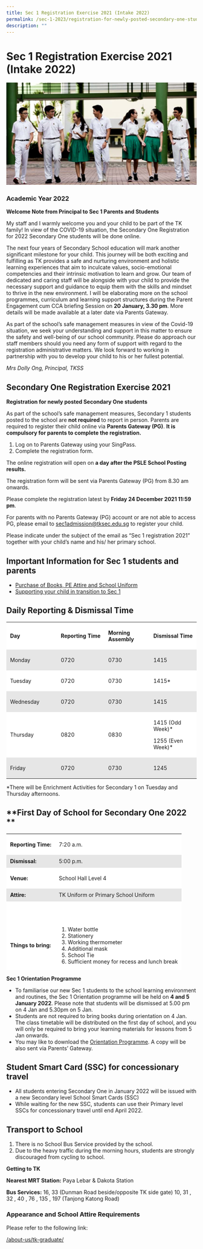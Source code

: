 ```yaml
---
title: Sec 1 Registration Exercise 2021 (Intake 2022)
permalink: /sec-1-2023/registration-for-newly-posted-secondary-one-students/
description: ""
---
```

# Sec 1 Registration Exercise 2021 (Intake 2022)

[![](/images/Sec%201%202023/Academic-year-2022.png)](/images/Sec%201%202023/Academic-year-2022.png)

### **Academic Year 2022**

**Welcome Note from Principal to Sec 1 Parents and Students**

My staff and I warmly welcome you and your child to be part of the TK family! In view of the COVID-19 situation, the Secondary One Registration for 2022 Secondary One students will be done online.

The next four years of Secondary School education will mark another significant milestone for your child. This journey will be both exciting and fulfilling as TK provides a safe and nurturing environment and holistic learning experiences that aim to inculcate values, socio-emotional competencies and their intrinsic motivation to learn and grow. Our team of dedicated and caring staff will be alongside with your child to provide the necessary support and guidance to equip them with the skills and mindset to thrive in the new environment. I will be elaborating more on the school programmes, curriculum and learning support structures during the Parent Engagement cum CCA briefing Session on **20 January, 3.30 pm**. More details will be made available at a later date via Parents Gateway.

As part of the school’s safe management measures in view of the Covid-19 situation, we seek your understanding and support in this matter to ensure the safety and well-being of our school community. Please do approach our staff members should you need any form of support with regard to the registration administrative matters. We look forward to working in partnership with you to develop your child to his or her fullest potential.

_Mrs Dolly Ong, Principal, TKSS_

**Secondary One Registration Exercise 2021**
--------------------------------------------

**Registration for newly posted Secondary One students**

As part of the school’s safe management measures, Secondary 1 students posted to the school are **not required** to report in person. Parents are required to register their child online via **Parents Gateway (PG)**. **It is compulsory for parents to complete the registration.**

1.  Log on to Parents Gateway using your SingPass.
2.  Complete the registration form.

The online registration will open on **a day after the PSLE School Posting results.**

The registration form will be sent via Parents Gateway (PG) from 8.30 am onwards.

Please complete the registration latest by **Friday 24 December 2021 11:59 pm**.

For parents with no Parents Gateway (PG) account or are not able to access PG, please email to [sec1admission@tksec.edu.sg](mailto:sec1admission@tksec.edu.sg) to register your child.

Please indicate under the subject of the email as “Sec 1 registration 2021” together with your child’s name and his/ her primary school.

**Important Information for Sec 1 students and parents**
--------------------------------------------------------

*   [Purchase of Books, PE Attire and School Uniform](https://tanjongkatongsec.moe.edu.sg/purchase-of-text-and-workbooks-pe-attire-and-school-uniform-2022/)
*   [Supporting your child in transition to Sec 1](https://www.moe.gov.sg/secondary/transition-to-secondary)

**Daily Reporting & Dismissal Time**
------------------------------------

<table style="box-sizing: inherit; border-collapse: collapse; border-spacing: 0px; max-width: 100%;"><tbody style="box-sizing: inherit;"><tr style="box-sizing: inherit; background: rgb(255, 255, 255);"><td width="126" style="box-sizing: inherit; padding: 5px 10px;"><p style="box-sizing: inherit; font-size: 1em;"><strong style="box-sizing: inherit; font-weight: bold;">Day</strong></p></td><td width="118" style="box-sizing: inherit; padding: 5px 10px;"><p style="box-sizing: inherit; font-size: 1em;"><strong style="box-sizing: inherit; font-weight: bold;">Reporting Time</strong></p></td><td width="110" style="box-sizing: inherit; padding: 5px 10px;"><p style="box-sizing: inherit; font-size: 1em;"><strong style="box-sizing: inherit; font-weight: bold;">Morning Assembly</strong></p></td><td width="117" style="box-sizing: inherit; padding: 5px 10px;"><p style="box-sizing: inherit; font-size: 1em;"><strong style="box-sizing: inherit; font-weight: bold;">Dismissal Time</strong></p></td></tr><tr style="box-sizing: inherit; background: rgb(230, 230, 230);"><td width="126" style="box-sizing: inherit; padding: 5px 10px;"><p style="box-sizing: inherit; font-size: 1em;">Monday</p></td><td width="118" style="box-sizing: inherit; padding: 5px 10px;"><p style="box-sizing: inherit; font-size: 1em;">0720</p></td><td width="110" style="box-sizing: inherit; padding: 5px 10px;"><p style="box-sizing: inherit; font-size: 1em;">0730</p></td><td width="117" style="box-sizing: inherit; padding: 5px 10px;"><p style="box-sizing: inherit; font-size: 1em;">1415</p></td></tr><tr style="box-sizing: inherit; background: rgb(255, 255, 255);"><td width="126" style="box-sizing: inherit; padding: 5px 10px;"><p style="box-sizing: inherit; font-size: 1em;">Tuesday</p></td><td width="118" style="box-sizing: inherit; padding: 5px 10px;"><p style="box-sizing: inherit; font-size: 1em;">0720</p></td><td width="110" style="box-sizing: inherit; padding: 5px 10px;"><p style="box-sizing: inherit; font-size: 1em;">0730</p></td><td width="117" style="box-sizing: inherit; padding: 5px 10px;"><p style="box-sizing: inherit; font-size: 1em;">1415*</p></td></tr><tr style="box-sizing: inherit; background: rgb(230, 230, 230);"><td width="126" style="box-sizing: inherit; padding: 5px 10px;"><p style="box-sizing: inherit; font-size: 1em;">Wednesday</p></td><td width="118" style="box-sizing: inherit; padding: 5px 10px;"><p style="box-sizing: inherit; font-size: 1em;">0720</p></td><td width="110" style="box-sizing: inherit; padding: 5px 10px;"><p style="box-sizing: inherit; font-size: 1em;">0730</p></td><td width="117" style="box-sizing: inherit; padding: 5px 10px;"><p style="box-sizing: inherit; font-size: 1em;">1415</p></td></tr><tr style="box-sizing: inherit; background: rgb(255, 255, 255);"><td width="126" style="box-sizing: inherit; padding: 5px 10px;"><p style="box-sizing: inherit; font-size: 1em;">Thursday</p></td><td width="118" style="box-sizing: inherit; padding: 5px 10px;"><p style="box-sizing: inherit; font-size: 1em;">0820</p></td><td width="110" style="box-sizing: inherit; padding: 5px 10px;"><p style="box-sizing: inherit; font-size: 1em;">0830</p></td><td width="117" style="box-sizing: inherit; padding: 5px 10px;"><p style="box-sizing: inherit; font-size: 1em;">1415 (Odd Week)*</p><p style="box-sizing: inherit; font-size: 1em;">1255 (Even Week)*</p></td></tr><tr style="box-sizing: inherit; background: rgb(230, 230, 230);"><td width="126" style="box-sizing: inherit; padding: 5px 10px;"><p style="box-sizing: inherit; font-size: 1em;">Friday</p></td><td width="118" style="box-sizing: inherit; padding: 5px 10px;"><p style="box-sizing: inherit; font-size: 1em;">0720</p></td><td width="110" style="box-sizing: inherit; padding: 5px 10px;"><p style="box-sizing: inherit; font-size: 1em;">0730</p></td><td width="117" style="box-sizing: inherit; padding: 5px 10px;"><p style="box-sizing: inherit; font-size: 1em;">1245</p></td></tr></tbody></table>

\*There will be Enrichment Activities for Secondary 1 on Tuesday and Thursday afternoons.

**First Day of School for Secondary One 2022  
**
-------------------------------------------------

<table style="box-sizing: inherit; border-collapse: collapse; border-spacing: 0px; max-width: 100%; width: 856.333px; height: 360px;"><tbody style="box-sizing: inherit;"><tr style="box-sizing: inherit; background: rgb(255, 255, 255); height: 45px;"><td style="box-sizing: inherit; padding: 5px 10px; height: 45px;"><strong style="box-sizing: inherit; font-weight: bold;">Reporting Time:</strong></td><td style="box-sizing: inherit; padding: 5px 10px; height: 45px;">7:20 a.m.</td></tr><tr style="box-sizing: inherit; background: rgb(230, 230, 230); height: 24px;"><td style="box-sizing: inherit; padding: 5px 10px; height: 24px;"><strong style="box-sizing: inherit; font-weight: bold;">Dismissal:</strong></td><td style="box-sizing: inherit; padding: 5px 10px; height: 24px;">5:00 p.m.</td></tr><tr style="box-sizing: inherit; background: rgb(255, 255, 255); height: 45px;"><td style="box-sizing: inherit; padding: 5px 10px; height: 45px;"><strong style="box-sizing: inherit; font-weight: bold;">Venue:</strong></td><td style="box-sizing: inherit; padding: 5px 10px; height: 45px;">School Hall Level 4</td></tr><tr style="box-sizing: inherit; background: rgb(230, 230, 230); height: 24px;"><td style="box-sizing: inherit; padding: 5px 10px; height: 24px;"><strong style="box-sizing: inherit; font-weight: bold;">Attire:</strong></td><td style="box-sizing: inherit; padding: 5px 10px; height: 24px;">TK Uniform or Primary School Uniform</td></tr><tr style="box-sizing: inherit; background: rgb(255, 255, 255); height: 222px;"><td style="box-sizing: inherit; padding: 5px 10px; height: 222px;"><strong style="box-sizing: inherit; font-weight: bold;">Things to bring:</strong></td><td style="box-sizing: inherit; padding: 5px 10px; height: 222px;"><ol style="box-sizing: inherit;"><li style="box-sizing: inherit;">Water bottle</li><li style="box-sizing: inherit;">Stationery</li><li style="box-sizing: inherit;">Working thermometer</li><li style="box-sizing: inherit;">Additional mask</li><li style="box-sizing: inherit;">School Tie</li><li style="box-sizing: inherit;">Sufficient money for recess and lunch break</li></ol></td></tr></tbody></table>

**Sec 1 Orientation Programme**

*   To familiarise our new Sec 1 students to the school learning environment and routines, the Sec 1 Orientation programme will be held on **4 and 5 January 2022**. Please note that students will be dismissed at 5.00 pm on 4 Jan and 5.30pm on 5 Jan.
*   Students are not required to bring books during orientation on 4 Jan. The class timetable will be distributed on the first day of school, and you will only be required to bring your learning materials for lessons from 5 Jan onwards.
*   You may like to download the [Orientation Programme](https://tanjongkatongsec.moe.edu.sg/wp-content/uploads/2021/12/Orientation_-Investiture_Programme_2022-PG.pdf). A copy will be also sent via Parents’ Gateway.

**Student Smart Card (SSC) for concessionary travel**
-----------------------------------------------------

*   All students entering Secondary One in January 2022 will be issued with a new Secondary level School Smart Cards (SSC)
*   While waiting for the new SSC, students can use their Primary level SSCs for concessionary travel until end April 2022.

**Transport to School**
-----------------------

1.  There is no School Bus Service provided by the school.
2.  Due to the heavy traffic during the morning hours, students are strongly discouraged from cycling to school.

**Getting to TK**

**Nearest MRT Station:** Paya Lebar & Dakota Station

**Bus Services:** 16, 33 (Dunman Road beside/opposite TK side gate) 10, 31 , 32 , 40 , 76 , 135 , 197 (Tanjong Katong Road)

### **Appearance and School Attire Requirements**


Please refer to the following link:

[/about-us/tk-graduate/](/about-us/tk-graduate/)
